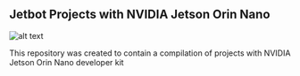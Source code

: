 <!-- ABOUT THE PROJECT -->
## Jetbot Projects with NVIDIA Jetson Orin Nano
![alt text](https://raw.githubusercontent.com/yeifermp/Jetbot/main/collision_avoidance/images/IMG_20240121_171725.jpg)


This repository was created to contain a compilation of projects with NVIDIA Jetson Orin Nano developer kit 

